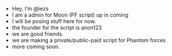 -  Hey, I’m @iezs 
-  I am a admin for Moon (PF script) up in coming
-  I will be posing stuff here for now.
-  the founder for the script is anon123
-  we are good friends.
-  we are making a private/public-paid script for Phantom forces
-  more coming soon.
